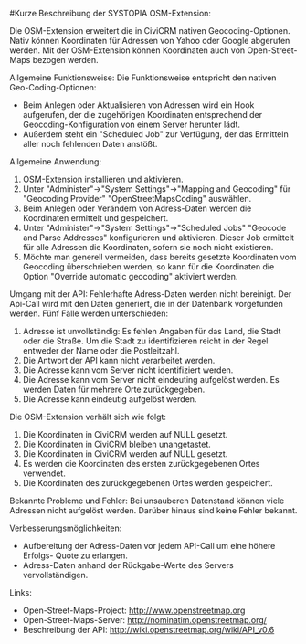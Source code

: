 #Kurze Beschreibung der SYSTOPIA OSM-Extension:

Die OSM-Extension erweitert die in CiviCRM nativen Geocoding-Optionen.
Nativ können Koordinaten für Adressen von Yahoo oder Google abgerufen werden.
Mit der OSM-Extension können Koordinaten auch von Open-Street-Maps bezogen werden.

Allgemeine Funktionsweise:
Die Funktionsweise entspricht den nativen Geo-Coding-Optionen:
*   Beim Anlegen oder Aktualisieren von Adressen wird ein Hook aufgerufen, der
    die zugehörigen Koordinaten entsprechend der Geocoding-Konfiguration von
    einem Server herunter lädt.
*   Außerdem steht ein "Scheduled Job" zur Verfügung, der das Ermitteln aller
    noch fehlenden Daten anstößt.

Allgemeine Anwendung:
 1.  OSM-Extension installieren und aktivieren.
 2.  Unter "Administer"->"System Settings"->"Mapping and Geocoding"
    für "Geocoding Provider" "OpenStreetMapsCoding" auswählen.
   1.  Beim Anlegen oder Verändern von Adress-Daten werden die Koordinaten
        ermittelt und gespeichert.
   2.  Unter "Administer"->"System Settings"->"Scheduled Jobs"
        "Geocode and Parse Addresses" konfigurieren und aktivieren.
        Dieser Job ermittelt für alle Adressen die Koordinaten, sofern sie noch
        nicht existieren.
 4.  Möchte man generell vermeiden, dass bereits gesetzte Koordinaten vom
    Geocoding überschrieben werden, so kann für die Koordinaten die Option
    "Override automatic geocoding" aktiviert werden.

Umgang mit der API:
Fehlerhafte Adress-Daten werden nicht bereinigt. Der Api-Call wird mit den
Daten generiert, die in der Datenbank vorgefunden werden.
Fünf Fälle werden unterschieden:
 1.  Adresse ist unvollständig:
    Es fehlen Angaben für das Land, die Stadt oder die Straße.
    Um die Stadt zu identifizieren reicht in der Regel entweder der Name oder
    die Postleitzahl.
 2.  Die Antwort der API kann nicht verarbeitet werden.
 3.  Die Adresse kann vom Server nicht identifiziert werden.
 4.  Die Adresse kann vom Server nicht eindeuting aufgelöst werden.
    Es werden Daten für mehrere Orte zurückgegeben.
 5.  Die Adresse kann eindeutig aufgelöst werden.

Die OSM-Extension verhält sich wie folgt:
 1.  Die Koordinaten in CiviCRM werden auf NULL gesetzt.
 2.  Die Koordinaten in CiviCRM bleiben unangetastet.
 3.  Die Koordinaten in CiviCRM werden auf NULL gesetzt.
 4.  Es werden die Koordinaten des ersten zurückgegebenen Ortes verwendet.
 5.  Die Koordinaten des zurückgegebenen Ortes werden gespeichert.

Bekannte Probleme und Fehler:
Bei unsauberen Datenstand können viele Adressen nicht aufgelöst werden.
Darüber hinaus sind keine Fehler bekannt.

Verbesserungsmöglichkeiten:
*   Aufbereitung der Adress-Daten vor jedem API-Call um eine höhere Erfolgs-
    Quote zu erlangen.
*   Adress-Daten anhand der Rückgabe-Werte des Servers vervollständigen.

Links:
*   Open-Street-Maps-Project:   http://www.openstreetmap.org
*   Open-Street-Maps-Server:    http://nominatim.openstreetmap.org/
*   Beschreibung der API:       http://wiki.openstreetmap.org/wiki/API_v0.6
